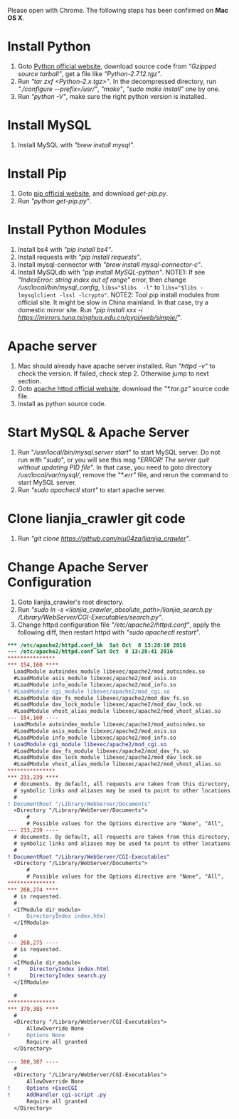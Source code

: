 Please open with Chrome. The following steps has been confirmed on **Mac OS X**.

# Install Python
1. Goto [Python official website](https://www.python.org/downloads/release), download source code from *"Gzipped source tarball"*, get a file like *"Python-2.7.12.tgz"*.
2. Run *"tar zxf \<Python-2.x.tgz\>"*. In the decompressed directory, run *"./configure --prefix=/usr/"*, *"make"*, *"sudo make install"* one by one.
3. Run *"python -V"*, make sure the right python version is installed.

# Install MySQL
1. Install MySQL with *"brew install mysql"*.

# Install Pip
1. Goto [pip official website](https://pip.pypa.io/en/stable/installing/), and download *get-pip.py*.
2. Run *"python get-pip.py"*.

# Install Python Modules
1. Install bs4 with *"pip install bs4"*.
2. Install requests with *"pip install requests"*.
3. Install mysql-connector with *"brew install mysql-connector-c"*.
3. Install MySQLdb with *"pip install MySQL-python"*.
NOTE1: If see *"IndexError: string index out of range"* error, then change */usr/local/bin/mysql_config*, `libs="$libs  -l"` to `libs="$libs -lmysqlclient -lssl -lcrypto"`.
NOTE2: Tool pip install modules from official site. It might be slow in China mainland. In that case, try a domestic mirror site. Run *"pip install xxx -i https://mirrors.tuna.tsinghua.edu.cn/pypi/web/simple/"*.

# Apache server
1. Mac should already have apache server installed. Run *"httpd -v"* to check the version. If failed, check step 2. Otherwise jump to next section.
2. Goto [apache httpd official website](https://httpd.apache.org/download.cgi#apache24), download the _"*.tar.gz"_ source code file.
3. Install as python source code.

# Start MySQL & Apache Server
1. Run "*/usr/local/bin/mysql.server start*" to start MySQL server. Do not run with "*sudo*", or you will see this msg "*ERROR! The server quit without updating PID file*". In that case, you need to goto directory */usr/local/var/mysql/*, remove the _"*.err"_ file, and rerun the command to start MySQL server.
2. Run *"sudo apachectl start"* to start apache server.

# Clone lianjia_crawler git code
1. Run *"git clone https://github.com/nju04zq/lianjia_crawler"*.

# Change Apache Server Configuration
1. Goto lianjia_crawler's root directory.
2. Run *"sudo ln -s \<lianjia\_crawler\_absolute\_path\>/lianjia_search.py /Library/WebServer/CGI-Executables/search.py"*.
3. Change httpd configuration file *"/etc/apache2/httpd.conf"*, apply the following diff, then restart httpd with *"sudo apachectl restart"*.

```diff
*** /etc/apache2/httpd.conf_bk	Sat Oct  8 13:28:10 2016
--- /etc/apache2/httpd.conf	Sat Oct  8 13:28:41 2016
***************
*** 154,160 ****
  LoadModule autoindex_module libexec/apache2/mod_autoindex.so
  #LoadModule asis_module libexec/apache2/mod_asis.so
  #LoadModule info_module libexec/apache2/mod_info.so
! #LoadModule cgi_module libexec/apache2/mod_cgi.so
  #LoadModule dav_fs_module libexec/apache2/mod_dav_fs.so
  #LoadModule dav_lock_module libexec/apache2/mod_dav_lock.so
  #LoadModule vhost_alias_module libexec/apache2/mod_vhost_alias.so
--- 154,160 ----
  LoadModule autoindex_module libexec/apache2/mod_autoindex.so
  #LoadModule asis_module libexec/apache2/mod_asis.so
  #LoadModule info_module libexec/apache2/mod_info.so
! LoadModule cgi_module libexec/apache2/mod_cgi.so
  #LoadModule dav_fs_module libexec/apache2/mod_dav_fs.so
  #LoadModule dav_lock_module libexec/apache2/mod_dav_lock.so
  #LoadModule vhost_alias_module libexec/apache2/mod_vhost_alias.so
***************
*** 233,239 ****
  # documents. By default, all requests are taken from this directory, but
  # symbolic links and aliases may be used to point to other locations.
  #
! DocumentRoot "/Library/WebServer/Documents"
  <Directory "/Library/WebServer/Documents">
      #
      # Possible values for the Options directive are "None", "All",
--- 233,239 ----
  # documents. By default, all requests are taken from this directory, but
  # symbolic links and aliases may be used to point to other locations.
  #
! DocumentRoot "/Library/WebServer/CGI-Executables"
  <Directory "/Library/WebServer/Documents">
      #
      # Possible values for the Options directive are "None", "All",
***************
*** 268,274 ****
  # is requested.
  #
  <IfModule dir_module>
!     DirectoryIndex index.html
  </IfModule>
  
  #
--- 268,275 ----
  # is requested.
  #
  <IfModule dir_module>
! #    DirectoryIndex index.html
!      DirectoryIndex search.py
  </IfModule>
  
  #
***************
*** 379,385 ****
  #
  <Directory "/Library/WebServer/CGI-Executables">
      AllowOverride None
!     Options None
      Require all granted
  </Directory>
  
--- 380,387 ----
  #
  <Directory "/Library/WebServer/CGI-Executables">
      AllowOverride None
!     Options +ExecCGI
!     AddHandler cgi-script .py
      Require all granted
  </Directory>
  
```
